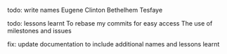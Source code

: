 todo: write names
Eugene Clinton 
Bethelhem Tesfaye


todo: lessons learnt
To rebase my commits for easy access 
The use of milestones and issues

fix: update documentation to include additional names and lessons learnt